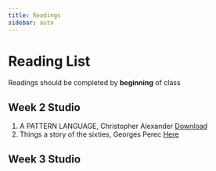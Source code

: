 ```yaml
---
title: Readings
sidebar: auto
---
```


# Reading List

Readings should be completed by <b>beginning</b> of class

## Week 2 Studio

1) A PATTERN LANGUAGE, Christopher Alexander <a href="patternlanguage.pdf"> Download </a>
2) Things a story of the sixties, Georges Perec <a href="https://issuu.com/de_repente/docs/things__a_story_of_the_sixties__a_m"> Here </a>

## Week 3 Studio
